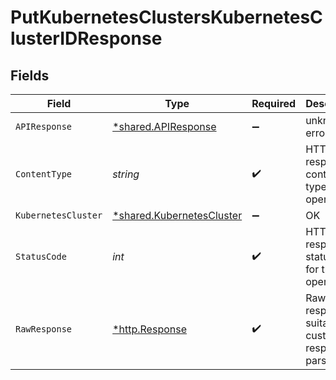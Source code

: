 # PutKubernetesClustersKubernetesClusterIDResponse


## Fields

| Field                                                                        | Type                                                                         | Required                                                                     | Description                                                                  |
| ---------------------------------------------------------------------------- | ---------------------------------------------------------------------------- | ---------------------------------------------------------------------------- | ---------------------------------------------------------------------------- |
| `APIResponse`                                                                | [*shared.APIResponse](../../../pkg/models/shared/apiresponse.md)             | :heavy_minus_sign:                                                           | unknown error                                                                |
| `ContentType`                                                                | *string*                                                                     | :heavy_check_mark:                                                           | HTTP response content type for this operation                                |
| `KubernetesCluster`                                                          | [*shared.KubernetesCluster](../../../pkg/models/shared/kubernetescluster.md) | :heavy_minus_sign:                                                           | OK                                                                           |
| `StatusCode`                                                                 | *int*                                                                        | :heavy_check_mark:                                                           | HTTP response status code for this operation                                 |
| `RawResponse`                                                                | [*http.Response](https://pkg.go.dev/net/http#Response)                       | :heavy_check_mark:                                                           | Raw HTTP response; suitable for custom response parsing                      |